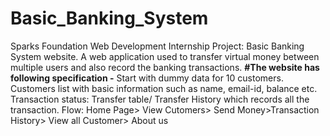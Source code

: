 # Basic_Banking_System
Sparks Foundation Web Development Internship Project: Basic Banking System website. A web application used to transfer virtual money between multiple users and also record the banking transactions.
**#The website has following specification -**
Start with dummy data for 10 customers. Customers list with basic information such as name, email-id, balance etc. Transaction status: Transfer table/ Transfer History which records all the transaction.
Flow: Home Page> View Cutomers> Send Money>Transaction History> View all Customer> About us
